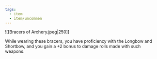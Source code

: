 ```yaml
---
tags:
  - item
  - item/uncommen
---
```

![[Bracers of Archery.jpeg|250]]

While wearing these bracers, you have proficiency with the Longbow and Shortbow, and you gain a +2 bonus to damage rolls made with such weapons.